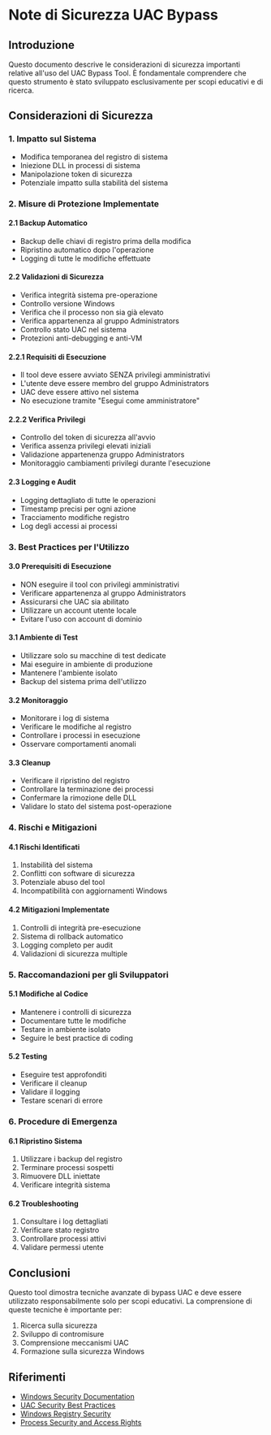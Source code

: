 # Note di Sicurezza UAC Bypass

## Introduzione
Questo documento descrive le considerazioni di sicurezza importanti relative all'uso del UAC Bypass Tool. È fondamentale comprendere che questo strumento è stato sviluppato esclusivamente per scopi educativi e di ricerca.

## Considerazioni di Sicurezza

### 1. Impatto sul Sistema
- Modifica temporanea del registro di sistema
- Iniezione DLL in processi di sistema
- Manipolazione token di sicurezza
- Potenziale impatto sulla stabilità del sistema

### 2. Misure di Protezione Implementate

#### 2.1 Backup Automatico
- Backup delle chiavi di registro prima della modifica
- Ripristino automatico dopo l'operazione
- Logging di tutte le modifiche effettuate

#### 2.2 Validazioni di Sicurezza
- Verifica integrità sistema pre-operazione
- Controllo versione Windows
- Verifica che il processo non sia già elevato
- Verifica appartenenza al gruppo Administrators
- Controllo stato UAC nel sistema
- Protezioni anti-debugging e anti-VM

#### 2.2.1 Requisiti di Esecuzione
- Il tool deve essere avviato SENZA privilegi amministrativi
- L'utente deve essere membro del gruppo Administrators
- UAC deve essere attivo nel sistema
- No esecuzione tramite "Esegui come amministratore"

#### 2.2.2 Verifica Privilegi
- Controllo del token di sicurezza all'avvio
- Verifica assenza privilegi elevati iniziali
- Validazione appartenenza gruppo Administrators
- Monitoraggio cambiamenti privilegi durante l'esecuzione

#### 2.3 Logging e Audit
- Logging dettagliato di tutte le operazioni
- Timestamp precisi per ogni azione
- Tracciamento modifiche registro
- Log degli accessi ai processi

### 3. Best Practices per l'Utilizzo

#### 3.0 Prerequisiti di Esecuzione
- NON eseguire il tool con privilegi amministrativi
- Verificare appartenenza al gruppo Administrators
- Assicurarsi che UAC sia abilitato
- Utilizzare un account utente locale
- Evitare l'uso con account di dominio

#### 3.1 Ambiente di Test
- Utilizzare solo su macchine di test dedicate
- Mai eseguire in ambiente di produzione
- Mantenere l'ambiente isolato
- Backup del sistema prima dell'utilizzo

#### 3.2 Monitoraggio
- Monitorare i log di sistema
- Verificare le modifiche al registro
- Controllare i processi in esecuzione
- Osservare comportamenti anomali

#### 3.3 Cleanup
- Verificare il ripristino del registro
- Controllare la terminazione dei processi
- Confermare la rimozione delle DLL
- Validare lo stato del sistema post-operazione

### 4. Rischi e Mitigazioni

#### 4.1 Rischi Identificati
1. Instabilità del sistema
2. Conflitti con software di sicurezza
3. Potenziale abuso del tool
4. Incompatibilità con aggiornamenti Windows

#### 4.2 Mitigazioni Implementate
1. Controlli di integrità pre-esecuzione
2. Sistema di rollback automatico
3. Logging completo per audit
4. Validazioni di sicurezza multiple

### 5. Raccomandazioni per gli Sviluppatori

#### 5.1 Modifiche al Codice
- Mantenere i controlli di sicurezza
- Documentare tutte le modifiche
- Testare in ambiente isolato
- Seguire le best practice di coding

#### 5.2 Testing
- Eseguire test approfonditi
- Verificare il cleanup
- Validare il logging
- Testare scenari di errore

### 6. Procedure di Emergenza

#### 6.1 Ripristino Sistema
1. Utilizzare i backup del registro
2. Terminare processi sospetti
3. Rimuovere DLL iniettate
4. Verificare integrità sistema

#### 6.2 Troubleshooting
1. Consultare i log dettagliati
2. Verificare stato registro
3. Controllare processi attivi
4. Validare permessi utente

## Conclusioni
Questo tool dimostra tecniche avanzate di bypass UAC e deve essere utilizzato responsabilmente solo per scopi educativi. La comprensione di queste tecniche è importante per:
1. Ricerca sulla sicurezza
2. Sviluppo di contromisure
3. Comprensione meccanismi UAC
4. Formazione sulla sicurezza Windows

## Riferimenti
- [Windows Security Documentation](https://docs.microsoft.com/en-us/windows/security/)
- [UAC Security Best Practices](https://docs.microsoft.com/en-us/windows/security/identity-protection/user-account-control/user-account-control-security-policy-settings)
- [Windows Registry Security](https://docs.microsoft.com/en-us/windows/win32/sysinfo/registry-security-and-access-rights)
- [Process Security and Access Rights](https://docs.microsoft.com/en-us/windows/win32/procthread/process-security-and-access-rights)
